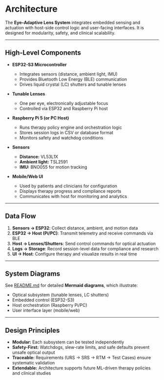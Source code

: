 # Architecture

The **Eye–Adaptive Lens System** integrates embedded sensing and actuation with host-side control logic and user-facing interfaces. It is designed for modularity, safety, and clinical scalability.

---

## High-Level Components

- **ESP32-S3 Microcontroller**
  - Integrates sensors (distance, ambient light, IMU)  
  - Provides Bluetooth Low Energy (BLE) communication  
  - Drives liquid crystal (LC) shutters and tunable lenses  

- **Tunable Lenses**
  - One per eye, electronically adjustable focus  
  - Controlled via ESP32 and Raspberry Pi host  

- **Raspberry Pi 5 (or PC Host)**
  - Runs therapy policy engine and orchestration logic  
  - Stores session logs in CSV or database format  
  - Monitors safety and watchdog conditions  

- **Sensors**
  - **Distance:** VL53L1X  
  - **Ambient light:** TSL2591  
  - **IMU:** BNO055 for motion tracking  

- **Mobile/Web UI**
  - Used by patients and clinicians for configuration  
  - Displays therapy progress and compliance reports  
  - Communicates with host for monitoring and analytics  

---

## Data Flow

1. **Sensors → ESP32**: Collect distance, ambient, and motion data  
2. **ESP32 → Host (Pi/PC)**: Transmit telemetry and receive commands via BLE  
3. **Host → Lenses/Shutters**: Send control commands for optical actuation  
4. **Logs → Storage**: Record session-level data for compliance and research  
5. **UI → Host**: Configure therapy and visualize results in real time  

---

## System Diagrams

See [README.md](../README.md) for detailed **Mermaid diagrams**, which illustrate:  
- Optical subsystem (tunable lenses, LC shutters)  
- Embedded control (ESP32-S3)  
- Host orchestration (Raspberry Pi/PC)  
- User interface layer (mobile/web)  

---

## Design Principles

- **Modular:** Each subsystem can be tested independently  
- **Safety-First:** Watchdogs, slew-rate limits, and safe defaults prevent unsafe optical output  
- **Traceable:** Requirements (URS → SRS → RTM → Test Cases) ensure systematic validation  
- **Extendable:** Architecture supports future ML-driven therapy policies and clinical studies  
